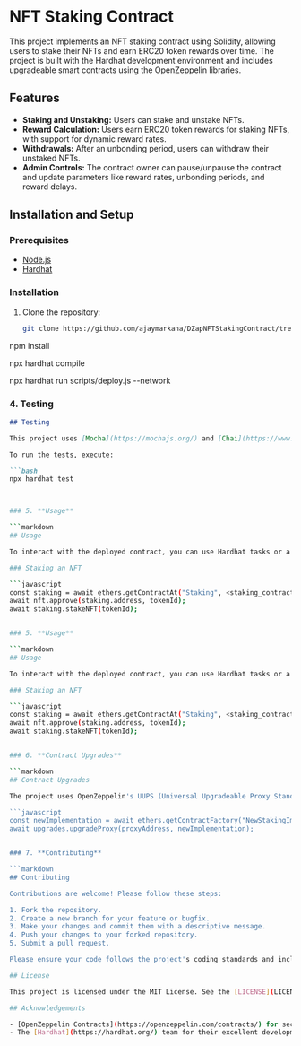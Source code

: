 # NFT Staking Contract

This project implements an NFT staking contract using Solidity, allowing users to stake their NFTs and earn ERC20 token rewards over time. The project is built with the Hardhat development environment and includes upgradeable smart contracts using the OpenZeppelin libraries.

## Features

- **Staking and Unstaking:** Users can stake and unstake NFTs.
- **Reward Calculation:** Users earn ERC20 token rewards for staking NFTs, with support for dynamic reward rates.
- **Withdrawals:** After an unbonding period, users can withdraw their unstaked NFTs.
- **Admin Controls:** The contract owner can pause/unpause the contract and update parameters like reward rates, unbonding periods, and reward delays.

## Installation and Setup

### Prerequisites

- [Node.js](https://nodejs.org/)
- [Hardhat](https://hardhat.org/)

### Installation

1. Clone the repository:

   ```bash
   git clone https://github.com/ajaymarkana/DZapNFTStakingContract/tree/dev

npm install

npx hardhat compile

npx hardhat run scripts/deploy.js --network <network-name>


### 4. **Testing**

```markdown
## Testing

This project uses [Mocha](https://mochajs.org/) and [Chai](https://www.chaijs.com/) for testing.

To run the tests, execute:

```bash
npx hardhat test



### 5. **Usage**

```markdown
## Usage

To interact with the deployed contract, you can use Hardhat tasks or a frontend interface that connects to the contract. Below are examples of common interactions:

### Staking an NFT

```javascript
const staking = await ethers.getContractAt("Staking", <staking_contract_address>);
await nft.approve(staking.address, tokenId);
await staking.stakeNFT(tokenId);


### 5. **Usage**

```markdown
## Usage

To interact with the deployed contract, you can use Hardhat tasks or a frontend interface that connects to the contract. Below are examples of common interactions:

### Staking an NFT

```javascript
const staking = await ethers.getContractAt("Staking", <staking_contract_address>);
await nft.approve(staking.address, tokenId);
await staking.stakeNFT(tokenId);


### 6. **Contract Upgrades**

```markdown
## Contract Upgrades

The project uses OpenZeppelin's UUPS (Universal Upgradeable Proxy Standard) pattern for contract upgrades. To upgrade the contract, deploy a new implementation and execute the upgrade function from the admin account:

```javascript
const newImplementation = await ethers.getContractFactory("NewStakingImplementation");
await upgrades.upgradeProxy(proxyAddress, newImplementation);


### 7. **Contributing**

```markdown
## Contributing

Contributions are welcome! Please follow these steps:

1. Fork the repository.
2. Create a new branch for your feature or bugfix.
3. Make your changes and commit them with a descriptive message.
4. Push your changes to your forked repository.
5. Submit a pull request.

Please ensure your code follows the project's coding standards and includes relevant tests.

## License

This project is licensed under the MIT License. See the [LICENSE](LICENSE) file for more details.

## Acknowledgements

- [OpenZeppelin Contracts](https://openzeppelin.com/contracts/) for secure and efficient smart contract implementations.
- The [Hardhat](https://hardhat.org/) team for their excellent development environment.
